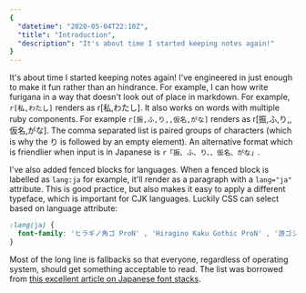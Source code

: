 ```yaml
---
{
  "datetime": "2020-05-04T22:10Z",
  "title": "Introduction",
  "description": "It's about time I started keeping notes again!"
}
---
```

It's about time I started keeping notes again! I've engineered in just enough
to make it fun rather than an hindrance. For example, I can how write furigana
in a way that doesn't look out of place in markdown. For example,
<code>r</code><code>[私,わたし]</code> renders as r[私,わたし]. It also works on
words with multiple ruby components. For example
<code>r</code><code>[振,ふ,り,,仮名,がな]</code> renders as r[振,ふ,り,,仮名,がな].
The comma separated list is paired groups of characters (which is why the
<span lang="ja">り</span> is followed by an empty element). An alternative
format which is friendlier when input is in Japanese is
<code>r</code><code>「振、ふ、り、、仮名、がな」</code>.

I've also added fenced blocks for languages. When a fenced block is labelled as
`lang:ja` for example, it'll render as a paragraph with a `lang="ja"` attribute.
This is good practice, but also makes it easy to apply a different typeface,
which is important for CJK languages. Luckily CSS can select based on language
attribute:

```css
:lang(ja) {
  font-family: 'ヒラギノ角ゴ ProN' , 'Hiragino Kaku Gothic ProN' , '游ゴシック' , '游ゴシック体' , YuGothic , 'Yu Gothic' , 'メイリオ' , Meiryo , 'ＭＳ ゴシック' , 'MS Gothic' , HiraKakuProN-W3 , 'TakaoExゴシック' , TakaoExGothic , 'MotoyaLCedar' , 'Droid Sans Japanese' , sans-serif;
}
```

Most of the long line is fallbacks so that everyone, regardless of operating
system, should get something acceptable to read. The list was borrowed from
[this excellent article on Japanese font stacks][fonts].

[fonts]: https://hayataki-masaharu.jp/web-typography-in-japanese/
